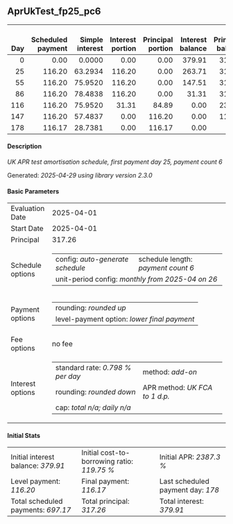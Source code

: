 <h2>AprUkTest_fp25_pc6</h2>
<table>
    <thead style="vertical-align: bottom;">
        <th style="text-align: right;">Day</th>
        <th style="text-align: right;">Scheduled payment</th>
        <th style="text-align: right;">Simple interest</th>
        <th style="text-align: right;">Interest portion</th>
        <th style="text-align: right;">Principal portion</th>
        <th style="text-align: right;">Interest balance</th>
        <th style="text-align: right;">Principal balance</th>
        <th style="text-align: right;">Total simple interest</th>
        <th style="text-align: right;">Total interest</th>
        <th style="text-align: right;">Total principal</th>
    </thead>
    <tr style="text-align: right;">
        <td class="ci00">0</td>
        <td class="ci01" style="white-space: nowrap;">0.00</td>
        <td class="ci02">0.0000</td>
        <td class="ci03">0.00</td>
        <td class="ci04">0.00</td>
        <td class="ci05">379.91</td>
        <td class="ci06">317.26</td>
        <td class="ci07">0.0000</td>
        <td class="ci08">0.00</td>
        <td class="ci09">0.00</td>
    </tr>
    <tr style="text-align: right;">
        <td class="ci00">25</td>
        <td class="ci01" style="white-space: nowrap;">116.20</td>
        <td class="ci02">63.2934</td>
        <td class="ci03">116.20</td>
        <td class="ci04">0.00</td>
        <td class="ci05">263.71</td>
        <td class="ci06">317.26</td>
        <td class="ci07">63.2934</td>
        <td class="ci08">116.20</td>
        <td class="ci09">0.00</td>
    </tr>
    <tr style="text-align: right;">
        <td class="ci00">55</td>
        <td class="ci01" style="white-space: nowrap;">116.20</td>
        <td class="ci02">75.9520</td>
        <td class="ci03">116.20</td>
        <td class="ci04">0.00</td>
        <td class="ci05">147.51</td>
        <td class="ci06">317.26</td>
        <td class="ci07">139.2454</td>
        <td class="ci08">232.40</td>
        <td class="ci09">0.00</td>
    </tr>
    <tr style="text-align: right;">
        <td class="ci00">86</td>
        <td class="ci01" style="white-space: nowrap;">116.20</td>
        <td class="ci02">78.4838</td>
        <td class="ci03">116.20</td>
        <td class="ci04">0.00</td>
        <td class="ci05">31.31</td>
        <td class="ci06">317.26</td>
        <td class="ci07">217.7292</td>
        <td class="ci08">348.60</td>
        <td class="ci09">0.00</td>
    </tr>
    <tr style="text-align: right;">
        <td class="ci00">116</td>
        <td class="ci01" style="white-space: nowrap;">116.20</td>
        <td class="ci02">75.9520</td>
        <td class="ci03">31.31</td>
        <td class="ci04">84.89</td>
        <td class="ci05">0.00</td>
        <td class="ci06">232.37</td>
        <td class="ci07">293.6812</td>
        <td class="ci08">379.91</td>
        <td class="ci09">84.89</td>
    </tr>
    <tr style="text-align: right;">
        <td class="ci00">147</td>
        <td class="ci01" style="white-space: nowrap;">116.20</td>
        <td class="ci02">57.4837</td>
        <td class="ci03">0.00</td>
        <td class="ci04">116.20</td>
        <td class="ci05">0.00</td>
        <td class="ci06">116.17</td>
        <td class="ci07">351.1649</td>
        <td class="ci08">379.91</td>
        <td class="ci09">201.09</td>
    </tr>
    <tr style="text-align: right;">
        <td class="ci00">178</td>
        <td class="ci01" style="white-space: nowrap;">116.17</td>
        <td class="ci02">28.7381</td>
        <td class="ci03">0.00</td>
        <td class="ci04">116.17</td>
        <td class="ci05">0.00</td>
        <td class="ci06">0.00</td>
        <td class="ci07">379.9031</td>
        <td class="ci08">379.91</td>
        <td class="ci09">317.26</td>
    </tr>
</table>
<h4>Description</h4>
<p><i>UK APR test amortisation schedule, first payment day 25, payment count 6</i></p>
<p>Generated: <i>2025-04-29 using library version 2.3.0</i></p>
<h4>Basic Parameters</h4>
<table>
    <tr>
        <td>Evaluation Date</td>
        <td>2025-04-01</td>
    </tr>
    <tr>
        <td>Start Date</td>
        <td>2025-04-01</td>
    </tr>
    <tr>
        <td>Principal</td>
        <td>317.26</td>
    </tr>
    <tr>
        <td>Schedule options</td>
        <td>
            <table>
                <tr>
                    <td>config: <i>auto-generate schedule</i></td>
                    <td>schedule length: <i><i>payment count</i> 6</i></td>
                </tr>
                <tr>
                    <td colspan="2" style="white-space: nowrap;">unit-period config: <i>monthly from 2025-04 on 26</i></td>
                </tr>
            </table>
        </td>
    </tr>
    <tr>
        <td>Payment options</td>
        <td>
            <table>
                <tr>
                    <td>rounding: <i>rounded up</i></td>
                </tr>
                <tr>
                    <td>level-payment option: <i>lower&nbsp;final&nbsp;payment</i></td>
                </tr>
            </table>
        </td>
    </tr>
    <tr>
        <td>Fee options</td>
        <td>no fee
        </td>
    </tr>
    <tr>
        <td>Interest options</td>
        <td>
            <table>
                <tr>
                    <td>standard rate: <i>0.798 % per day</i></td>
                    <td>method: <i>add-on</i></td>
                </tr>
                <tr>
                    <td>rounding: <i>rounded down</i></td>
                    <td>APR method: <i>UK FCA to 1 d.p.</i></td>
                </tr>
                <tr>
                    <td colspan="2">cap: <i>total <i>n/a</i>; daily <i>n/a</i></td>
                </tr>
            </table>
        </td>
    </tr>
</table>
<h4>Initial Stats</h4>
<table>
    <tr>
        <td>Initial interest balance: <i>379.91</i></td>
        <td>Initial cost-to-borrowing ratio: <i>119.75 %</i></td>
        <td>Initial APR: <i>2387.3 %</i></td>
    </tr>
    <tr>
        <td>Level payment: <i>116.20</i></td>
        <td>Final payment: <i>116.17</i></td>
        <td>Last scheduled payment day: <i>178</i></td>
    </tr>
    <tr>
        <td>Total scheduled payments: <i>697.17</i></td>
        <td>Total principal: <i>317.26</i></td>
        <td>Total interest: <i>379.91</i></td>
    </tr>
</table>